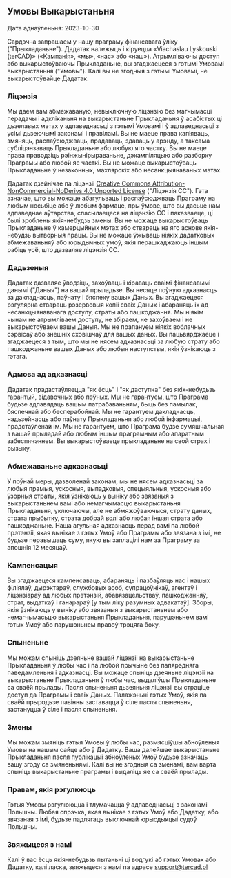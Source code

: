 ## Умовы Выкарыстаньня

Дата аднаўленьня: 2023-10-30

Сардэчна запрашаем у нашу праграму фінансавага ўліку ("Прыкладаньне"). Дадатак належыць і кіруецца «Viachaslau Lyskouski 
(terCAD)» («Кампанія», «мы», «нас» або «наш»). Атрымліваючы доступ або выкарыстоўваючы Прыкладаньне, вы згаджаецеся з 
гэтымі Умовамі выкарыстаньня ("Умовы"). Калі вы не згодныя з гэтымі Умовамі, не выкарыстоўвайце Дадатак.


### Ліцэнзія

Мы даем вам абмежаваную, невыключную ліцэнзію без магчымасці перадачы і адкліканьня на выкарыстаньне Прыкладаньня ў 
асабістых ці дьзелавых мэтах у адпаведнасьці з гэтымі Умовамі і ў адпаведнасьці з усімі дьзеючымі законамі і правіламі. 
Вы не маеце права капіяваць, змяняць, распаўсюджваць, прадаваць, здаваць у арэнду, а таксама субліцэнзаваць Прыкладаньне 
або любую яго частку. Вы не маеце права праводзіць рэінжынірыраваньне, дэкампіляцыю або разборку Праграмы або любой яе 
часткі. Вы не можаце выкарыстоўваць Прыкладаньне ў незаконных, махлярскіх або несанкцыянаваных мэтах.

Дадатак дзейнічае па ліцэнзіі 
[Creative Commons Attribution-NonCommercial-NoDerivs 4.0 Unported License](https://creativecommons.org/licenses/by-nc-nd/4.0/deed.en)
("Ліцэнзія CC"). Гэта азначае, што вы можаце абагульваць і распаўсюджваць Праграму на любым носьбіце або ў любым 
фармаце, пры ўмове, што вы дасьце нам адпаведнае аўтарства, спасылаецеся на ліцэнзію CC і паказваеце, ці былі зроблены 
якія-небудзь змены. Вы не можаце выкарыстоўваць Прыкладаньне ў камерцыйных мэтах або ствараць на яго аснове якія-небудзь 
вытворныя працы. Вы не можаце ўжываць ніякіх дадатковых абмежаваньняў або юрыдычных умоў, якія перашкаджаюць іншым 
рабіць усё, што дазваляе ліцэнзія CC.


### Дадьзеныя

Дадатак дазваляе ўводзіць, захоўваць і кіраваць сваімі фінансавымі данымі ("Даныя") на вашай прыладьзе. Вы несяце 
поўную адказнасць за дакладнасць, паўнату і бяспеку вашых Даных. Вы згаджаецеся рэгулярна ствараць рэзервовыя копіі 
сваіх Даных і абараняць іх ад несанкцыянаванага доступу, страты або пашкоджання. Мы ніякім чынам не атрымліваем доступу, 
не збіраем, не захоўваем і не выкарыстоўваем вашы Даныя. Мы не прапануем ніякіх воблачных сэрвісаў або знешніх сховішчаў 
для вашых даных. Вы пацьвярджаеце і згаджаецеся з тым, што мы не нясем адказнасьці за любую страту або пашкоджаньне 
вашых Даных або любыя наступствы, якія ўзнікаюць з гэтага.


### Адмова ад адказнасці

Дадатак прадастаўляецца "як ёсць" і "як даступна" без якіх-небудьзь гарантый, відавочных або пэўных. Мы не гарантуем, 
што Праграма будьзе адпавядаць вашым патрабаваньням, быць без памылак, бяспечнай або бесперабойнай. Мы не гарантуем 
дакладнасць, надьзейнасць або паўнату Прыкладаньня або любой інфармацыі, прадстаўленай ім. Мы не гарантуем, што 
Праграма будзе сумяшчальная з вашай прыладай або любым іншым праграмным або апаратным забеспячэннем. Вы выкарыстоўваеце 
прыкладаньне на свой страх і рызыку.


### Абмежаваньне адказнасьці

У поўнай меры, дазволенай законам, мы не нясем адказнасьці за любыя прамыя, ускосныя, выпадковыя, спецыяльныя, ускосныя 
або ўзорныя страты, якія ўзнікаюць у выніку або звязаныя з выкарыстаньнем вамі або немагчымасцю выкарыстаньня 
Прыкладаньня, уключаючы, але не абмяжоўваючыся, страту даных, страта прыбытку, страта добрай волі або любая іншая 
страта або пашкоджаньне. Наша агульная адказнасць перад вамі па любой прэтэнзіі, якая вынікае з гэтых Умоў або Праграмы 
або звязана з імі, не будьзе перавышаць суму, якую вы заплацілі нам за Праграму за апошнія 12 месяцаў.


### Кампенсацыя

Вы згаджаецеся кампенсаваць, абараняць і пазбаўляць нас і нашых філіялаў, дырэктараў, службовых асоб, супрацоўнікаў, 
агентаў і ліцэнзіараў ад любых прэтэнзій, абавязацельстваў, пашкоджанняў, страт, выдаткаў і ганарараў [у тым ліку 
разумных адвакатаў]. Зборы, якія ўзнікаюць у выніку або звязаныя з выкарыстаньнем або немагчымасьцю выкарыстаньня 
Прыкладаньня, парушэньнем вамі гэтых Умоў або парушэньнем правоў трэцяга боку.


### Спыненьне

Мы можам спыніць дзеяньне вашай ліцэнзіі на выкарыстаньне Прыкладаньня ў любы час і па любой прычыне без папярэдняга 
паведамленьня і адказнасці. Вы можаце спыніць дзеяньне ліцэнзіі на выкарыстаньне Прыкладаньня ў любы час, выдаліўшы 
Прыкладаньне са сваёй прылады. Пасля спыненьня дьзеяньня ліцэнзіі вы страціце доступ да Праграмы і сваіх Даных. 
Палажэньні гэтых Умоў, якія па сваёй прыродьзе павінны заставацца ў сіле пасля спыненьня, застануцца ў сіле і пасля 
спыненьня.


### Змены

Мы можам змяніць гэтыя Умовы ў любы час, размясціўшы абноўленыя Умовы на нашым сайце або ў Дадатку. Ваша далейшае 
выкарыстаньне Прыкладаньня пасля публікацыі абноўленых Умоў будьзе азначаць вашу згоду са змяненьнямі. Калі вы не 
згодныя са зменамі, вам варта спыніць выкарыстаньне праграмы і выдаліць яе са сваёй прылады.


### Правам, якія рэгулююць

Гэтыя Умовы рэгулююцца і тлумачацца ў адпаведнасьці з законамі Польшчы. Любая спрэчка, якая вынікае з гэтых Умоў або 
Дадатку, або звязаная з імі, будьзе падлягаць выключнай юрысдыкцыі судоў Польшчы.


### Звяжыцеся з намі

Калі ў вас ёсць якія-небудьзь пытаньні ці водгукі аб гэтых Умовах або Дадатку, калі ласка, звяжыцеся з намі па адрасе 
support@tercad.pl
